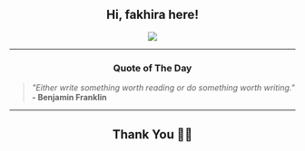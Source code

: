 <h2 align="center"> Hi, fakhira here!</h2>

<p align="center">
<a href="https://github.com/fakhiralkda" alt="github streak"><img src="https://dvst-streak.herokuapp.com/?user=fakhiralkda&theme=tokyonight&fire=DD472C"></a>
</p>

<hr>
<h3 align="center">Quote of The Day</h3>
<p align="center">
<blockquote>
<i>"Either write something worth reading or do something worth writing."</i>
<br>
<b>- Benjamin Franklin </b>
</blockquote>
</p>


<hr>
<h2 align="center">Thank You 🙏🏼</h2>
